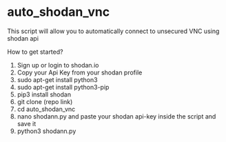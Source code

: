 # auto_shodan_vnc
This script will allow you to automatically connect to unsecured VNC using shodan api

How to get started?
1. Sign up or login to shodan.io
2. Copy your Api Key from your shodan profile
3. sudo apt-get install python3 
4. sudo apt-get install python3-pip
5. pip3 install shodan
6. git clone (repo link)
7. cd auto_shodan_vnc
8. nano shodann.py and paste your shodan api-key inside the script and save it
9. python3 shodann.py
